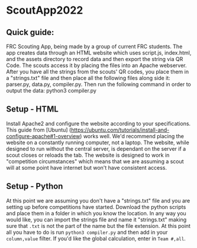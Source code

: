 # ScoutApp2022
## Quick guide: 
FRC Scouting App, being made by a group of current FRC students. The app creates data through an HTML website which uses script.js, index.html, and the assets directory to record data and then export the string via QR Code. The scouts access it by placing the files into an Apache webserver. After you have all the strings from the scouts' QR codes, you place them in a "strings.txt" file and then place all the following files along side  it: parser.py, data.py, compiler.py. Then run the following command in order to output the data: 	python3 compiler.py

## Setup - HTML

Install Apache2 and configure the website according to your specifications. This guide from [Ubuntu] (https://ubuntu.com/tutorials/install-and-configure-apache#1-overview) works well. We'd recommend placing the website on a constantly running computer, not a laptop. The website, while designed to run without the central server, is dependant on the server if a scout closes or reloads the tab. The website is designed to work in "competition circumstances" which means that we are assuming a scout will at some point have internet but won't have consistent access. 

## Setup - Python

At this point we are assuming you don't have a "strings.txt" file and you are setting up before competitions have started. Download the python scripts and place them in a folder in which you know the location. In any way you would like, you can import the strings file and name it "strings.txt" making sure that ``.txt`` is not the part of the name but the file extension. At this point all you have to do is run ``python3 compiler.py`` and then add in your ``column,value`` filter. If you'd like the global calculation, enter in ``Team #,all``. 

